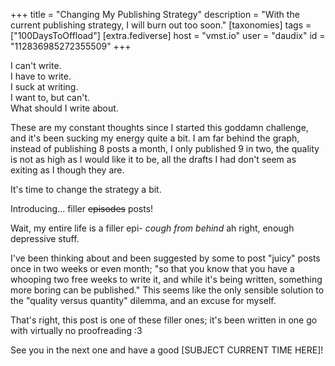 +++
title = "Changing My Publishing Strategy"
description = "With the current publishing strategy, I will burn out too soon."
[taxonomies]
tags = ["100DaysToOffload"]
[extra.fediverse]
host = "vmst.io"
user = "daudix"
id = "112836985272355509"
+++

I can't write.  
I have to write.  
I suck at writing.  
I want to, but can't.  
What should I write about.  

These are my constant thoughts since I started this goddamn challenge, and it's been sucking my energy quite a bit. I am far behind the graph, instead of publishing 8 posts a month, I only published 9 in two, the quality is not as high as I would like it to be, all the drafts I had don't seem as exiting as I though they are.

It's time to change the strategy a bit.

Introducing... filler ~~episodes~~ posts!

Wait, my entire life is a filler epi- *cough from behind* ah right, enough depressive stuff.

I've been thinking about and been suggested by some to post "juicy" posts once in two weeks or even month; "so that you know that you have a whooping two free weeks to write it, and while it's being written, something more boring can be published." This seems like the only sensible solution to the "quality versus quantity" dilemma, and an excuse for myself.

That's right, this post is one of these filler ones; it's been written in one go with virtually no proofreading :3

See you in the next one and have a good \[SUBJECT CURRENT TIME HERE\]!
